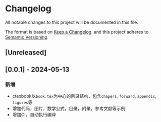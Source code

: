 # Changelog

All notable changes to this project will be documented in this file.

The format is based on [Keep a Changelog](https://keepachangelog.com/en/1.1.0/),
and this project adheres to [Semantic Versioning](https://semver.org/spec/v2.0.0.html).

## [Unreleased]


## [0.0.1] - 2024-05-13

### 新增
- ctexbook以`book.tex`为中心的目录结构，包含`chapers`, `forward`, `appendix`, `figures`等
- 增加代码，图片，数学公式，目录，附录，参考文献等示例
- 增加CI，自动执行编译